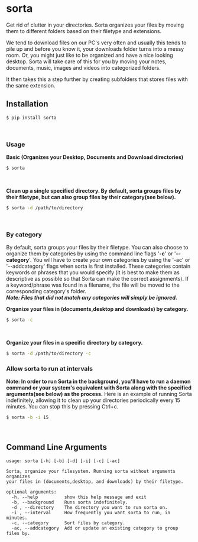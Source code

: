 # sorta
Get rid of clutter in your directories. Sorta organizes your files by moving them to different folders based on their filetype and extensions.

We tend to download files on our PC's very often and usually this tends to pile up and before you know it, your downloads folder turns into a messy room. Or, you might just like to be organized and have a nice looking desktop. Sorta will take care of this for you by moving your notes, documents, music, images and videos into categorized folders.

It then takes this a step further by creating subfolders that stores files with the same extension.

## Installation
```bash
$ pip install sorta
```
<br>

### Usage
**Basic (Organizes your Desktop, Documents and Download directories)**
```bash
$ sorta
```
<br>

**Clean up a single specified directory. By default, sorta groups files by their filetype, but can also group files by their category(see below).**
```bash
$ sorta -d /path/to/directory
```
<br>

### By category
By default, sorta groups your files by their filetype. You can also choose to organize them by categories by using the command line flags '**-c**' or '**--category**'. You will have to create your own categories by using the '-ac' or '--addcategory' flags when sorta is first installed. These categories contain keywords or phrases that you would specify (it is best to make them as descriptive as possible so that Sorta can make the correct assignments). If a keyword/phrase was found in a filename, the file will be moved to the corresponding category's folder.
<br>
***Note: Files that did not match any categories will simply be ignored.***

**Organize your files in (documents,desktop and downloads) by category.**
```bash
$ sorta -c
```
<br>

**Organize your files in a specific directory by category.**
```bash
$ sorta -d /path/to/directory -c
```

### Allow sorta to run at intervals
**Note: In order to run Sorta in the background, you'll have to run a daemon command or your system's equivalent with Sorta along with the specified arguments(see below) as the process.**
Here is an example of running Sorta indefinitely, allowing it to clean up your directories periodically every 15 minutes. You can stop this by pressing Ctrl+c.
```bash
$ sorta -b -i 15
```

<br>

## Command Line Arguments
```text
usage: sorta [-h] [-b] [-d] [-i] [-c] [-ac]

Sorta, organize your filesystem. Running sorta without arguments organizes
your files in (documents,desktop, and downloads) by their filetype.

optional arguments:
  -h, --help          show this help message and exit
  -b, --background    Runs sorta indefinitely.
  -d , --directory    The directory you want to run sorta on.
  -i , --interval     How frequently you want sorta to run, in minutes.
  -c, --category      Sort files by category.
  -ac, --addcategory  Add or update an existing category to group files by.
```
